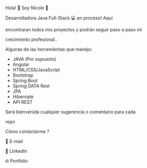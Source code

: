 
<!--
**DeVincenzoNicole/DeVincenzoNicole** is a ✨ _special_ ✨ repository because its `README.md` (this file) appears on your GitHub profile.

Here are some ideas to get you started:

- 🔭 I’m currently working on ...
- 🌱 I’m currently learning ...
- 👯 I’m looking to collaborate on ...
- 🤔 I’m looking for help with ...
- 💬 Ask me about ...
- 📫 How to reach me: ...
- 😄 Pronouns: ...
- ⚡ Fun fact: ...
-->
Hola! :wave: Soy Nicole :raising_hand: 

Desarrolladora Java Full-Stack :computer: en proceso! Aquí 

encontraran todos mis proyectos y podrán seguir paso a paso mi 

crecimiento profesional.. 

Algunas de las herramientas que manejo:

- JAVA (Por supuesto)
- Angular
- HTML/CSS/JavaScript
- Bootstrap
- Spring Boot
- Spring DATA Rest
- JPA 
- Hibernate
- API REST

Será bienvenida cualquier sugerencia o comentario para cada 

repo 


Cómo contactarme ? 

 :e-mail: E-mail

 :bust_in_silhouette: LinkedIn

 :globe_with_meridians: Portfolio